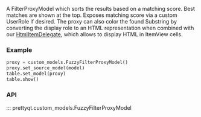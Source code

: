 A FilterProxyModel which sorts the results based on a matching score. Best matches are shown at the top.
Exposes matching score via a custom UserRole if desired.
The proxy can also color the found Substring by converting the display role to an HTML representation when combined with our [HtmlItemDelegate](htmlitemdelegate.md), which allows to display HTML in ItemView cells.

### Example

```py
proxy = custom_models.FuzzyFilterProxyModel()
proxy.set_source_model(model)
table.set_model(proxy)
table.show()
```

### API

::: prettyqt.custom_models.FuzzyFilterProxyModel
